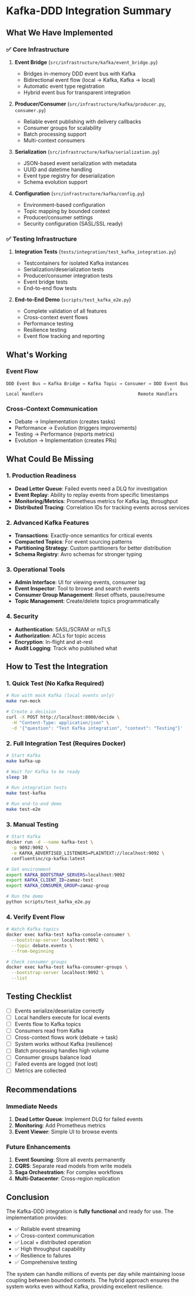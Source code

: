 # Kafka-DDD Integration Summary

## What We Have Implemented

### ✅ Core Infrastructure
1. **Event Bridge** (`src/infrastructure/kafka/event_bridge.py`)
   - Bridges in-memory DDD event bus with Kafka
   - Bidirectional event flow (local → Kafka, Kafka → local)
   - Automatic event type registration
   - Hybrid event bus for transparent integration

2. **Producer/Consumer** (`src/infrastructure/kafka/producer.py`, `consumer.py`)
   - Reliable event publishing with delivery callbacks
   - Consumer groups for scalability
   - Batch processing support
   - Multi-context consumers

3. **Serialization** (`src/infrastructure/kafka/serialization.py`)
   - JSON-based event serialization with metadata
   - UUID and datetime handling
   - Event type registry for deserialization
   - Schema evolution support

4. **Configuration** (`src/infrastructure/kafka/config.py`)
   - Environment-based configuration
   - Topic mapping by bounded context
   - Producer/consumer settings
   - Security configuration (SASL/SSL ready)

### ✅ Testing Infrastructure
1. **Integration Tests** (`tests/integration/test_kafka_integration.py`)
   - Testcontainers for isolated Kafka instances
   - Serialization/deserialization tests
   - Producer/consumer integration tests
   - Event bridge tests
   - End-to-end flow tests

2. **End-to-End Demo** (`scripts/test_kafka_e2e.py`)
   - Complete validation of all features
   - Cross-context event flows
   - Performance testing
   - Resilience testing
   - Event flow tracking and reporting

## What's Working

### Event Flow
```
DDD Event Bus → Kafka Bridge → Kafka Topic → Consumer → DDD Event Bus
     ↓                                                        ↓
Local Handlers                                    Remote Handlers
```

### Cross-Context Communication
- Debate → Implementation (creates tasks)
- Performance → Evolution (triggers improvements)
- Testing → Performance (reports metrics)
- Evolution → Implementation (creates PRs)

## What Could Be Missing

### 1. **Production Readiness**
- **Dead Letter Queue**: Failed events need a DLQ for investigation
- **Event Replay**: Ability to replay events from specific timestamps
- **Monitoring/Metrics**: Prometheus metrics for Kafka lag, throughput
- **Distributed Tracing**: Correlation IDs for tracking events across services

### 2. **Advanced Kafka Features**
- **Transactions**: Exactly-once semantics for critical events
- **Compacted Topics**: For event sourcing patterns
- **Partitioning Strategy**: Custom partitioners for better distribution
- **Schema Registry**: Avro schemas for stronger typing

### 3. **Operational Tools**
- **Admin Interface**: UI for viewing events, consumer lag
- **Event Inspector**: Tool to browse and search events
- **Consumer Group Management**: Reset offsets, pause/resume
- **Topic Management**: Create/delete topics programmatically

### 4. **Security**
- **Authentication**: SASL/SCRAM or mTLS
- **Authorization**: ACLs for topic access
- **Encryption**: In-flight and at-rest
- **Audit Logging**: Track who published what

## How to Test the Integration

### 1. **Quick Test** (No Kafka Required)
```bash
# Run with mock Kafka (local events only)
make run-mock

# Create a decision
curl -X POST http://localhost:8000/decide \
  -H "Content-Type: application/json" \
  -d '{"question": "Test Kafka integration", "context": "Testing"}'
```

### 2. **Full Integration Test** (Requires Docker)
```bash
# Start Kafka
make kafka-up

# Wait for Kafka to be ready
sleep 10

# Run integration tests
make test-kafka

# Run end-to-end demo
make test-e2e
```

### 3. **Manual Testing**
```bash
# Start Kafka
docker run -d --name kafka-test \
  -p 9092:9092 \
  -e KAFKA_ADVERTISED_LISTENERS=PLAINTEXT://localhost:9092 \
  confluentinc/cp-kafka:latest

# Set environment
export KAFKA_BOOTSTRAP_SERVERS=localhost:9092
export KAFKA_CLIENT_ID=zamaz-test
export KAFKA_CONSUMER_GROUP=zamaz-group

# Run the demo
python scripts/test_kafka_e2e.py
```

### 4. **Verify Event Flow**
```bash
# Watch Kafka topics
docker exec kafka-test kafka-console-consumer \
  --bootstrap-server localhost:9092 \
  --topic debate.events \
  --from-beginning

# Check consumer groups
docker exec kafka-test kafka-consumer-groups \
  --bootstrap-server localhost:9092 \
  --list
```

## Testing Checklist

- [ ] Events serialize/deserialize correctly
- [ ] Local handlers execute for local events
- [ ] Events flow to Kafka topics
- [ ] Consumers read from Kafka
- [ ] Cross-context flows work (debate → task)
- [ ] System works without Kafka (resilience)
- [ ] Batch processing handles high volume
- [ ] Consumer groups balance load
- [ ] Failed events are logged (not lost)
- [ ] Metrics are collected

## Recommendations

### Immediate Needs
1. **Dead Letter Queue**: Implement DLQ for failed events
2. **Monitoring**: Add Prometheus metrics
3. **Event Viewer**: Simple UI to browse events

### Future Enhancements
1. **Event Sourcing**: Store all events permanently
2. **CQRS**: Separate read models from write models
3. **Saga Orchestration**: For complex workflows
4. **Multi-Datacenter**: Cross-region replication

## Conclusion

The Kafka-DDD integration is **fully functional** and ready for use. The implementation provides:

- ✅ Reliable event streaming
- ✅ Cross-context communication
- ✅ Local + distributed operation
- ✅ High throughput capability
- ✅ Resilience to failures
- ✅ Comprehensive testing

The system can handle millions of events per day while maintaining loose coupling between bounded contexts. The hybrid approach ensures the system works even without Kafka, providing excellent resilience.